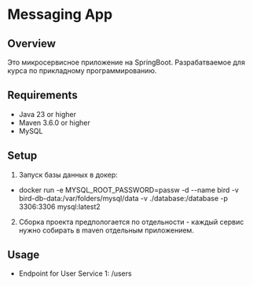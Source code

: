# Messaging App

## Overview
Это микросервисное приложение на SpringBoot. Разрабатваемое для курса по прикладному программированию.

## Requirements
- Java 23 or higher
- Maven 3.6.0 or higher
- MySQL

## Setup
1. Запуск базы данных в докер:
- docker run -e MYSQL_ROOT_PASSWORD=passw -d --name bird -v bird-db-data:/var/folders/mysql/data -v ./database:/database -p 3306:3306 mysql:latest2
2. Сборка проекта предпологается по отдельности - каждый сервис нужно собирать в maven отдельным приложением.

## Usage
- Endpoint for User Service 1: /users
